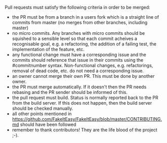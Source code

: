 Pull requests must satisfy the following criteria in order to be merged:

* the PR must be from a branch in a users fork which is a straight line of commits from master (no merges from other branches, including master)
* no micro commits. Any branches with micro commits should be squished to a sensible level so that each commit acheives a recognisable goal, e.g. a refactoring, the addition of a failing test, the implementation of the feature, etc.
* any functional change must have a corresponding issue and the commits should reference that issue in their commits using the #commitnumber syntax. Non-functional changes, e.g. refactorings, removal of dead code, etc. do not need a corresponding issue.
* an owner cannot merge their own PR. This must be done by another owner.
* the PR must merge automatically. If it doesn't then the PR needs rebasing and the PR sender should be informed of this.
* the pull request must build. Status is normally reported back to the PR from the build server. If this does not happen, then the build server should be checked manually.
* all other points mentioned in https://github.com/FakeItEasy/FakeItEasy/blob/master/CONTRIBUTING.md should have been followed
* remember to thank contributors! They are the life blood of the project ;-).